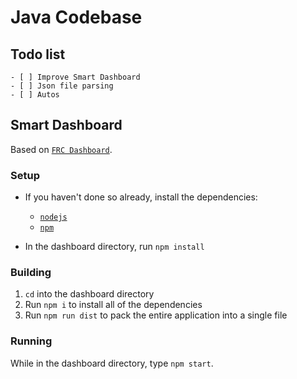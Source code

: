 # Java Codebase

## Todo list
    - [ ] Improve Smart Dashboard
    - [ ] Json file parsing
    - [ ] Autos 

## Smart Dashboard

Based on [`FRC Dashboard`](https://frcdashboard.github.io/).

### Setup
* If you haven't done so already, install the dependencies:
    * [`nodejs`](https://nodejs.org)
    * [`npm`](https://npmjs.com)

* In the dashboard directory, run `npm install`

### Building
1. `cd` into the dashboard directory
2. Run `npm i` to install all of the dependencies
3. Run `npm run dist` to pack the entire application into a single file

### Running
While in the dashboard directory, type `npm start`.